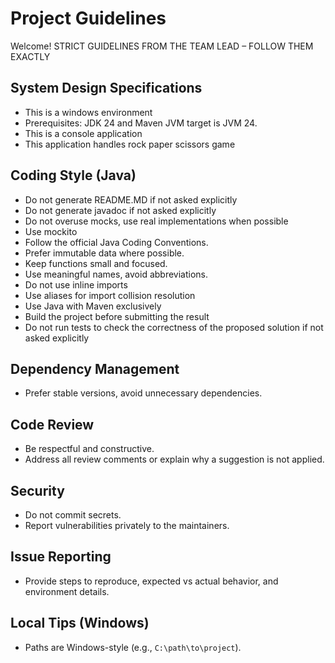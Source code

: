 # Project Guidelines

Welcome! STRICT GUIDELINES FROM THE TEAM LEAD – FOLLOW THEM EXACTLY

## System Design Specifications
- This is a windows environment
- Prerequisites: JDK 24 and Maven JVM target is JVM 24.
- This is a console application
- This application handles rock paper scissors game

## Coding Style (Java)
- Do not generate README.MD if not asked explicitly
- Do not generate javadoc if not asked explicitly
- Do not overuse mocks, use real implementations when possible
- Use mockito
- Follow the official Java Coding Conventions.
- Prefer immutable data where possible.
- Keep functions small and focused.
- Use meaningful names, avoid abbreviations.
- Do not use inline imports
- Use aliases for import collision resolution
- Use Java with Maven exclusively
- Build the project before submitting the result
- Do not run tests to check the correctness of the proposed solution if not asked explicitly

## Dependency Management
- Prefer stable versions, avoid unnecessary dependencies.

## Code Review
- Be respectful and constructive.
- Address all review comments or explain why a suggestion is not applied.

## Security
- Do not commit secrets.
- Report vulnerabilities privately to the maintainers.

## Issue Reporting
- Provide steps to reproduce, expected vs actual behavior, and environment details.

## Local Tips (Windows)
- Paths are Windows-style (e.g., `C:\path\to\project`).
